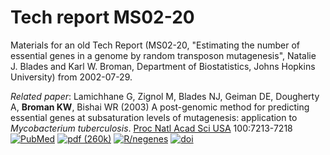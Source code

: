 # Tech report MS02-20

Materials for an old Tech Report (MS02-20, "Estimating the number of essential
genes in a genome by random transposon mutagenesis", Natalie J. Blades
and Karl W. Broman, Department of Biostatistics, Johns Hopkins
University) from 2002-07-29.

_Related paper_: Lamichhane G, Zignol M, Blades NJ, Geiman DE,
Dougherty A, **Broman KW**, Bishai WR (2003) A post-genomic method for
predicting essential genes at subsaturation levels of mutagenesis:
application to <i>Mycobacterium tuberculosis</i>. [Proc Natl Acad Sci
USA](http://www.pnas.org/) 100:7213-7218
[![PubMed](https://kbroman.org/pages/icons16/pubmed-icon.png)](https://www.ncbi.nlm.nih.gov/pubmed/12775759)
[![pdf (260k)](https://kbroman.org/pages/icons16/pdf-icon.png)](https://www.pnas.org/content/pnas/100/12/7213.full.pdf)
[![R/negenes](https://kbroman.org/pages/icons16/R-icon.png)](https://github.com/kbroman/negenes)
[![doi](https://kbroman.org/pages/icons16/doi-icon.png)](https://doi.org/10.1073/pnas.1231432100)
